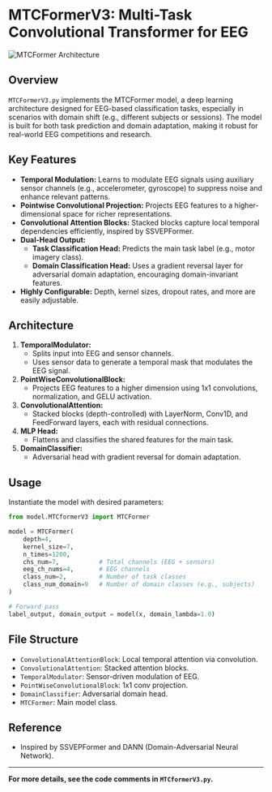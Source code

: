 # MTCFormerV3: Multi-Task Convolutional Transformer for EEG

![MTCFormer Architecture](../WhatsApp%20Image%202025-06-29%20at%203.20.29%20PM.jpeg)

## Overview

`MTCFormerV3.py` implements the MTCFormer model, a deep learning architecture designed for EEG-based classification tasks, especially in scenarios with domain shift (e.g., different subjects or sessions). The model is built for both task prediction and domain adaptation, making it robust for real-world EEG competitions and research.

## Key Features

- **Temporal Modulation:** Learns to modulate EEG signals using auxiliary sensor channels (e.g., accelerometer, gyroscope) to suppress noise and enhance relevant patterns.
- **Pointwise Convolutional Projection:** Projects EEG features to a higher-dimensional space for richer representations.
- **Convolutional Attention Blocks:** Stacked blocks capture local temporal dependencies efficiently, inspired by SSVEPFormer.
- **Dual-Head Output:**
  - **Task Classification Head:** Predicts the main task label (e.g., motor imagery class).
  - **Domain Classification Head:** Uses a gradient reversal layer for adversarial domain adaptation, encouraging domain-invariant features.
- **Highly Configurable:** Depth, kernel sizes, dropout rates, and more are easily adjustable.

## Architecture

1. **TemporalModulator:**
   - Splits input into EEG and sensor channels.
   - Uses sensor data to generate a temporal mask that modulates the EEG signal.
2. **PointWiseConvolutionalBlock:**
   - Projects EEG features to a higher dimension using 1x1 convolutions, normalization, and GELU activation.
3. **ConvolutionalAttention:**
   - Stacked blocks (depth-controlled) with LayerNorm, Conv1D, and FeedForward layers, each with residual connections.
4. **MLP Head:**
   - Flattens and classifies the shared features for the main task.
5. **DomainClassifier:**
   - Adversarial head with gradient reversal for domain adaptation.

## Usage

Instantiate the model with desired parameters:

```python
from model.MTCformerV3 import MTCFormer

model = MTCFormer(
    depth=4,
    kernel_size=7,
    n_times=1200,
    chs_num=7,           # Total channels (EEG + sensors)
    eeg_ch_nums=4,       # EEG channels
    class_num=2,         # Number of task classes
    class_num_domain=9   # Number of domain classes (e.g., subjects)
)

# Forward pass
label_output, domain_output = model(x, domain_lambda=1.0)
```

## File Structure

- `ConvolutionalAttentionBlock`: Local temporal attention via convolution.
- `ConvolutionalAttention`: Stacked attention blocks.
- `TemporalModulator`: Sensor-driven modulation of EEG.
- `PointWiseConvolutionalBlock`: 1x1 conv projection.
- `DomainClassifier`: Adversarial domain head.
- `MTCFormer`: Main model class.

## Reference

- Inspired by SSVEPFormer and DANN (Domain-Adversarial Neural Network).

---

**For more details, see the code comments in `MTCformerV3.py`.**
